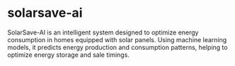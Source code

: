 # solarsave-ai
SolarSave-AI is an intelligent system designed to optimize energy consumption in homes equipped with solar panels. Using machine learning models, it predicts energy production and consumption patterns, helping to optimize energy storage and sale timings.
